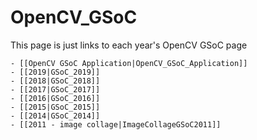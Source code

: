 # OpenCV_GSoC
This page is just links to each year's OpenCV GSoC page

    - [[OpenCV GSoC Application|OpenCV_GSoC_Application]]
    - [[2019|GSoC_2019]]
    - [[2018|GSoC_2018]]
    - [[2017|GSoC_2017]]
    - [[2016|GSoC_2016]]
    - [[2015|GSoC_2015]]
    - [[2014|GSoC_2014]]
    - [[2011 - image collage|ImageCollageGSoC2011]]